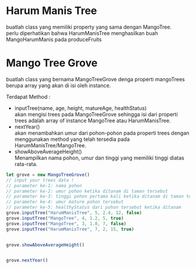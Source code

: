 # Harum Manis Tree

buatlah class yang memiliki property yang sama dengan MangoTree.   
perlu diperhatikan bahwa HarumManisTree menghasilkan buah MangoHarumManis pada produceFruits

# Mango Tree Grove

buatlah class yang bernama MangoTreeGrove denga properti mangoTrees berupa array yang akan di isi oleh instance. 


Terdapat Method : 
- inputTree(name, age, height, matureAge, healthStatus)  
  akan mengisi trees pada MangoTreeGrove sehingga isi dari properti trees adalah array of instance MangoTree atau HarumManisTree.  
- nextYear()  
  akan menambahkan umur dari pohon-pohon pada properti trees dengan menggunakan method yang telah tersedia pada HarumManisTree/MangoTree.  
- showAboveAverageHeight()  
  Menampilkan nama pohon, umur dan tinggi yang memiliki tinggi diatas rata-rata.  

```js
let grove = new MangoTreeGrove()
// input your trees data !
// parameter ke-1: nama pohon
// parameter ke-2: umur pohon ketika ditanam di taman tersebut
// parameter ke-3: tinggi pohon pertama kali ketika ditanam di taman tersebut
// parameter ke-4: umur mature pohon tersebut
// parameter ke-5: healthyStatus dari pohon tersebut ketika ditanam
grove.inputTree("HarumManisTree", 5, 2.4, 12, false)
grove.inputTree("MangoTree", 4, 1.2, 5, true)
grove.inputTree("MangoTree", 3, 1.8, 7, false)
grove.inputTree("HarumManisTree", 7, 2, 15, true)


grove.showAboveAverageHeight()  


grove.nextYear()
```
